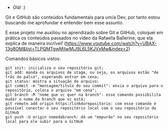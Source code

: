 - Olá! :)

Git e GitHub são conteúdos fundamentais para um/a Dev, por tanto estou buscando me aprofundar e entender bem esse assunto. 

E esse projeto me auxiliou no aprendizado sobre Git e GitHub, coloquei em prática os conteúdos passados no vídeo da Rafaella Ballerine, que ela explica de maneira incrível! (https://www.youtube.com/watch?v=UBAX-13g8OM&list=TLPQMTgwMjIwMjJ9L6L5KJVxMw&index=2)


Comandos básicos vistos:

    git init: inicializa o seu repositório git;
    git add: manda os arquivos de stage, ou seja, os arquivos estão "de trás do palco", esperando entrar em cena; 
    git status: mostra a situação do arquivo;
    git commit -m "mensagem/titulo do seu commit": envia o arquivo para o repositório, coloca o arquivo "em cena";
    git branch -M "nome que vc quer na branch": esse comando possibilita mudar o nome da branch que vc está;
    git remote add origin https:/linkdorepositorio: com esse comando é possível conectar o seu repositório local com o seu repositório do GitHub 
    git push -U origin nomedabranch: dá um "empurão" no seu repositório local para ele subir para o GitHub